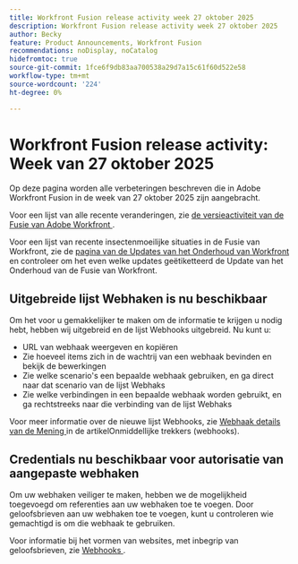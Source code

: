 ```yaml
---
title: Workfront Fusion release activity week 27 oktober 2025
description: Workfront Fusion release activity week 27 oktober 2025
author: Becky
feature: Product Announcements, Workfront Fusion
recommendations: noDisplay, noCatalog
hidefromtoc: true
source-git-commit: 1fce6f9db83aa700538a29d7a15c61f60d522e58
workflow-type: tm+mt
source-wordcount: '224'
ht-degree: 0%

---
```


# Workfront Fusion release activity: Week van 27 oktober 2025

Op deze pagina worden alle verbeteringen beschreven die in Adobe Workfront Fusion in de week van 27 oktober 2025 zijn aangebracht.

Voor een lijst van alle recente veranderingen, zie [ de versieactiviteit van de Fusie van Adobe Workfront ](/help/workfront-fusion/fusion-product-releases/fusion-release-activity.md).

Voor een lijst van recente insectenmoeilijke situaties in de Fusie van Workfront, zie de [ pagina van de Updates van het Onderhoud van Workfront ](https://experienceleague.adobe.com/en/docs/workfront-known-issues/releases/current-updates) en controleer om het even welke updates geëtiketteerd de Update van het Onderhoud van de Fusie van Workfront.

## Uitgebreide lijst Webhaken is nu beschikbaar

Om het voor u gemakkelijker te maken om de informatie te krijgen u nodig hebt, hebben wij uitgebreid en de lijst Webhooks uitgebreid. Nu kunt u:

* URL van webhaak weergeven en kopiëren
* Zie hoeveel items zich in de wachtrij van een webhaak bevinden en bekijk de bewerkingen
* Zie welke scenario&#39;s een bepaalde webhaak gebruiken, en ga direct naar dat scenario van de lijst Webhaks
* Zie welke verbindingen in een bepaalde webhaak worden gebruikt, en ga rechtstreeks naar die verbinding van de lijst Webhaks

Voor meer informatie over de nieuwe lijst Webhooks, zie [ Webhaak details van de Mening ](/help/workfront-fusion/references/modules/webhooks-reference.md#view-webhook-details) in de artikelOnmiddellijke trekkers (webhooks).

## Credentials nu beschikbaar voor autorisatie van aangepaste webhaken

Om uw webhaken veiliger te maken, hebben we de mogelijkheid toegevoegd om referenties aan uw webhaken toe te voegen. Door geloofsbrieven aan uw webhaken toe te voegen, kunt u controleren wie gemachtigd is om die webhaak te gebruiken.

Voor informatie bij het vormen van websites, met inbegrip van geloofsbrieven, zie [ Webhooks ](/help/workfront-fusion/references/apps-and-modules/universal-connectors/webhooks-updated.md).

